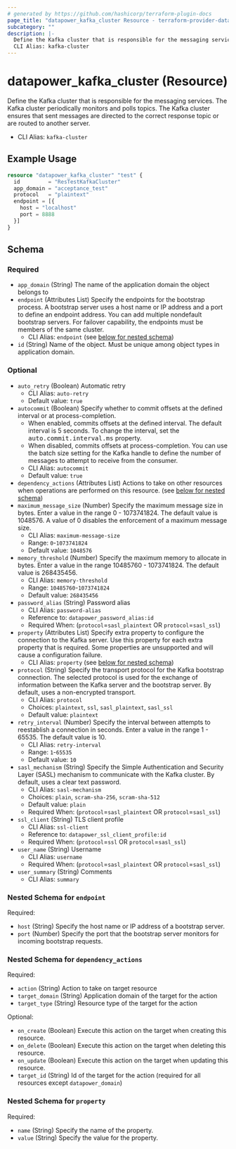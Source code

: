 ```yaml
---
# generated by https://github.com/hashicorp/terraform-plugin-docs
page_title: "datapower_kafka_cluster Resource - terraform-provider-datapower"
subcategory: ""
description: |-
  Define the Kafka cluster that is responsible for the messaging services. The Kafka cluster periodically monitors and polls topics. The Kafka cluster ensures that sent messages are directed to the correct response topic or are routed to another server.
  CLI Alias: kafka-cluster
---
```


# datapower_kafka_cluster (Resource)

Define the Kafka cluster that is responsible for the messaging services. The Kafka cluster periodically monitors and polls topics. The Kafka cluster ensures that sent messages are directed to the correct response topic or are routed to another server.
  - CLI Alias: `kafka-cluster`

## Example Usage

```terraform
resource "datapower_kafka_cluster" "test" {
  id         = "ResTestKafkaCluster"
  app_domain = "acceptance_test"
  protocol   = "plaintext"
  endpoint = [{
    host = "localhost"
    port = 8888
  }]
}
```

<!-- schema generated by tfplugindocs -->
## Schema

### Required

- `app_domain` (String) The name of the application domain the object belongs to
- `endpoint` (Attributes List) Specify the endpoints for the bootstrap process. A bootstrap server uses a host name or IP address and a port to define an endpoint address. You can add multiple nondefault bootstrap servers. For failover capability, the endpoints must be members of the same cluster.
  - CLI Alias: `endpoint` (see [below for nested schema](#nestedatt--endpoint))
- `id` (String) Name of the object. Must be unique among object types in application domain.

### Optional

- `auto_retry` (Boolean) Automatic retry
  - CLI Alias: `auto-retry`
  - Default value: `true`
- `autocommit` (Boolean) Specify whether to commit offsets at the defined interval or at process-completion. <ul><li>When enabled, commits offsets at the defined interval. The default interval is 5 seconds. To change the interval, set the <tt>auto.commit.interval.ms</tt> property.</li><li>When disabled, commits offsets at process-completion. You can use the batch size setting for the Kafka handle to define the number of messages to attempt to receive from the consumer.</li></ul>
  - CLI Alias: `autocommit`
  - Default value: `true`
- `dependency_actions` (Attributes List) Actions to take on other resources when operations are performed on this resource. (see [below for nested schema](#nestedatt--dependency_actions))
- `maximum_message_size` (Number) Specify the maximum message size in bytes. Enter a value in the range 0 - 1073741824. The default value is 1048576. A value of 0 disables the enforcement of a maximum message size.
  - CLI Alias: `maximum-message-size`
  - Range: `0`-`1073741824`
  - Default value: `1048576`
- `memory_threshold` (Number) Specify the maximum memory to allocate in bytes. Enter a value in the range 10485760 - 1073741824. The default value is 268435456.
  - CLI Alias: `memory-threshold`
  - Range: `10485760`-`1073741824`
  - Default value: `268435456`
- `password_alias` (String) Password alias
  - CLI Alias: `password-alias`
  - Reference to: `datapower_password_alias:id`
  - Required When: (`protocol`=`sasl_plaintext` OR `protocol`=`sasl_ssl`)
- `property` (Attributes List) Specify extra property to configure the connection to the Kafka server. Use this property for each extra property that is required. Some properties are unsupported and will cause a configuration failure.
  - CLI Alias: `property` (see [below for nested schema](#nestedatt--property))
- `protocol` (String) Specify the transport protocol for the Kafka bootstrap connection. The selected protocol is used for the exchange of information between the Kafka server and the bootstrap server. By default, uses a non-encrypted transport.
  - CLI Alias: `protocol`
  - Choices: `plaintext`, `ssl`, `sasl_plaintext`, `sasl_ssl`
  - Default value: `plaintext`
- `retry_interval` (Number) Specify the interval between attempts to reestablish a connection in seconds. Enter a value in the range 1 - 65535. The default value is 10.
  - CLI Alias: `retry-interval`
  - Range: `1`-`65535`
  - Default value: `10`
- `sasl_mechanism` (String) Specify the Simple Authentication and Security Layer (SASL) mechanism to communicate with the Kafka cluster. By default, uses a clear text password.
  - CLI Alias: `sasl-mechanism`
  - Choices: `plain`, `scram-sha-256`, `scram-sha-512`
  - Default value: `plain`
  - Required When: (`protocol`=`sasl_plaintext` OR `protocol`=`sasl_ssl`)
- `ssl_client` (String) TLS client profile
  - CLI Alias: `ssl-client`
  - Reference to: `datapower_ssl_client_profile:id`
  - Required When: (`protocol`=`ssl` OR `protocol`=`sasl_ssl`)
- `user_name` (String) Username
  - CLI Alias: `username`
  - Required When: (`protocol`=`sasl_plaintext` OR `protocol`=`sasl_ssl`)
- `user_summary` (String) Comments
  - CLI Alias: `summary`

<a id="nestedatt--endpoint"></a>
### Nested Schema for `endpoint`

Required:

- `host` (String) Specify the host name or IP address of a bootstrap server.
- `port` (Number) Specify the port that the bootstrap server monitors for incoming bootstrap requests.


<a id="nestedatt--dependency_actions"></a>
### Nested Schema for `dependency_actions`

Required:

- `action` (String) Action to take on target resource
- `target_domain` (String) Application domain of the target for the action
- `target_type` (String) Resource type of the target for the action

Optional:

- `on_create` (Boolean) Execute this action on the target when creating this resource.
- `on_delete` (Boolean) Execute this action on the target when deleting this resource.
- `on_update` (Boolean) Execute this action on the target when updating this resource.
- `target_id` (String) Id of the target for the action (required for all resources except `datapower_domain`)


<a id="nestedatt--property"></a>
### Nested Schema for `property`

Required:

- `name` (String) Specify the name of the property.
- `value` (String) Specify the value for the property.
